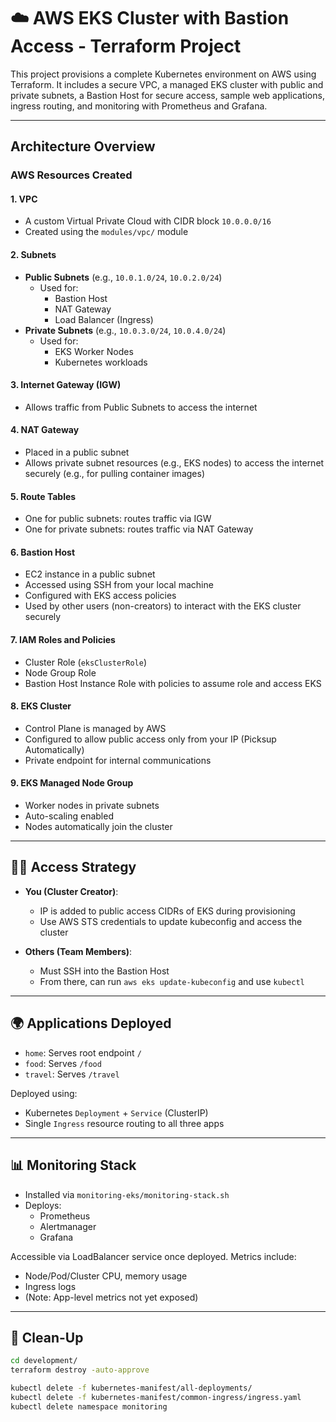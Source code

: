
# ☁️ AWS EKS Cluster with Bastion Access - Terraform Project

This project provisions a complete Kubernetes environment on AWS using Terraform. It includes a secure VPC, a managed EKS cluster with public and private subnets, a Bastion Host for secure access, sample web applications, ingress routing, and monitoring with Prometheus and Grafana.

---

## Architecture Overview

### AWS Resources Created

#### 1. **VPC**
- A custom Virtual Private Cloud with CIDR block `10.0.0.0/16`
- Created using the `modules/vpc/` module

#### 2. **Subnets**
- **Public Subnets** (e.g., `10.0.1.0/24`, `10.0.2.0/24`)
  - Used for:
    - Bastion Host
    - NAT Gateway
    - Load Balancer (Ingress)
- **Private Subnets** (e.g., `10.0.3.0/24`, `10.0.4.0/24`)
  - Used for:
    - EKS Worker Nodes
    - Kubernetes workloads

#### 3. **Internet Gateway (IGW)**
- Allows traffic from Public Subnets to access the internet

#### 4. **NAT Gateway**
- Placed in a public subnet
- Allows private subnet resources (e.g., EKS nodes) to access the internet securely (e.g., for pulling container images)

#### 5. **Route Tables**
- One for public subnets: routes traffic via IGW
- One for private subnets: routes traffic via NAT Gateway

#### 6. **Bastion Host**
- EC2 instance in a public subnet
- Accessed using SSH from your local machine
- Configured with EKS access policies
- Used by other users (non-creators) to interact with the EKS cluster securely

#### 7. **IAM Roles and Policies**
- Cluster Role (`eksClusterRole`)
- Node Group Role
- Bastion Host Instance Role with policies to assume role and access EKS

#### 8. **EKS Cluster**
- Control Plane is managed by AWS
- Configured to allow public access only from your IP (Picksup Automatically)
- Private endpoint for internal communications

#### 9. **EKS Managed Node Group**
- Worker nodes in private subnets
- Auto-scaling enabled
- Nodes automatically join the cluster

---

## 👩‍💻 Access Strategy

- **You (Cluster Creator)**:
  - IP is added to public access CIDRs of EKS during provisioning
  - Use AWS STS credentials to update kubeconfig and access the cluster

- **Others (Team Members)**:
  - Must SSH into the Bastion Host
  - From there, can run `aws eks update-kubeconfig` and use `kubectl`

---

## 🌍 Applications Deployed

- `home`: Serves root endpoint `/`
- `food`: Serves `/food`
- `travel`: Serves `/travel`

Deployed using:

- Kubernetes `Deployment` + `Service` (ClusterIP)
- Single `Ingress` resource routing to all three apps

---

## 📊 Monitoring Stack

- Installed via `monitoring-eks/monitoring-stack.sh`
- Deploys:
  - Prometheus
  - Alertmanager
  - Grafana

Accessible via LoadBalancer service once deployed.
Metrics include:
- Node/Pod/Cluster CPU, memory usage
- Ingress logs
- (Note: App-level metrics not yet exposed)

---

## 🧽 Clean-Up

```bash
cd development/
terraform destroy -auto-approve

kubectl delete -f kubernetes-manifest/all-deployments/
kubectl delete -f kubernetes-manifest/common-ingress/ingress.yaml
kubectl delete namespace monitoring
```

